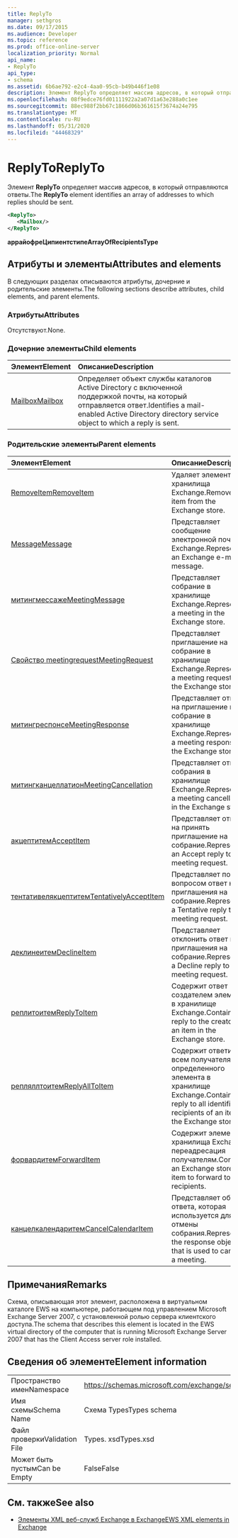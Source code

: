 ```yaml
---
title: ReplyTo
manager: sethgros
ms.date: 09/17/2015
ms.audience: Developer
ms.topic: reference
ms.prod: office-online-server
localization_priority: Normal
api_name:
- ReplyTo
api_type:
- schema
ms.assetid: 6b6ae792-e2c4-4aa0-95cb-b49b446f1e08
description: Элемент ReplyTo определяет массив адресов, в который отправляются ответы.
ms.openlocfilehash: 08f9edce76fd01111922a2a07d1a63e288a0c1ee
ms.sourcegitcommit: 88ec988f2bb67c1866d06b361615f3674a24e795
ms.translationtype: MT
ms.contentlocale: ru-RU
ms.lasthandoff: 05/31/2020
ms.locfileid: "44468329"
---
```

# <a name="replyto"></a><span data-ttu-id="4f924-103">ReplyTo</span><span class="sxs-lookup"><span data-stu-id="4f924-103">ReplyTo</span></span>

<span data-ttu-id="4f924-104">Элемент **ReplyTo** определяет массив адресов, в который отправляются ответы.</span><span class="sxs-lookup"><span data-stu-id="4f924-104">The **ReplyTo** element identifies an array of addresses to which replies should be sent.</span></span> 
  
```xml
<ReplyTo>
   <Mailbox/>
</ReplyTo>
```

 <span data-ttu-id="4f924-105">**аррайофреЦипиентстипе**</span><span class="sxs-lookup"><span data-stu-id="4f924-105">**ArrayOfRecipientsType**</span></span>
## <a name="attributes-and-elements"></a><span data-ttu-id="4f924-106">Атрибуты и элементы</span><span class="sxs-lookup"><span data-stu-id="4f924-106">Attributes and elements</span></span>

<span data-ttu-id="4f924-107">В следующих разделах описываются атрибуты, дочерние и родительские элементы.</span><span class="sxs-lookup"><span data-stu-id="4f924-107">The following sections describe attributes, child elements, and parent elements.</span></span>
  
### <a name="attributes"></a><span data-ttu-id="4f924-108">Атрибуты</span><span class="sxs-lookup"><span data-stu-id="4f924-108">Attributes</span></span>

<span data-ttu-id="4f924-109">Отсутствуют.</span><span class="sxs-lookup"><span data-stu-id="4f924-109">None.</span></span>
  
### <a name="child-elements"></a><span data-ttu-id="4f924-110">Дочерние элементы</span><span class="sxs-lookup"><span data-stu-id="4f924-110">Child elements</span></span>

|<span data-ttu-id="4f924-111">**Элемент**</span><span class="sxs-lookup"><span data-stu-id="4f924-111">**Element**</span></span>|<span data-ttu-id="4f924-112">**Описание**</span><span class="sxs-lookup"><span data-stu-id="4f924-112">**Description**</span></span>|
|:-----|:-----|
|[<span data-ttu-id="4f924-113">Mailbox</span><span class="sxs-lookup"><span data-stu-id="4f924-113">Mailbox</span></span>](mailbox.md) <br/> |<span data-ttu-id="4f924-114">Определяет объект службы каталогов Active Directory с включенной поддержкой почты, на который отправляется ответ.</span><span class="sxs-lookup"><span data-stu-id="4f924-114">Identifies a mail-enabled Active Directory directory service object to which a reply is sent.</span></span>  <br/> |
   
### <a name="parent-elements"></a><span data-ttu-id="4f924-115">Родительские элементы</span><span class="sxs-lookup"><span data-stu-id="4f924-115">Parent elements</span></span>

|<span data-ttu-id="4f924-116">**Элемент**</span><span class="sxs-lookup"><span data-stu-id="4f924-116">**Element**</span></span>|<span data-ttu-id="4f924-117">**Описание**</span><span class="sxs-lookup"><span data-stu-id="4f924-117">**Description**</span></span>|
|:-----|:-----|
|[<span data-ttu-id="4f924-118">RemoveItem</span><span class="sxs-lookup"><span data-stu-id="4f924-118">RemoveItem</span></span>](removeitem.md) <br/> |<span data-ttu-id="4f924-119">Удаляет элемент из хранилища Exchange.</span><span class="sxs-lookup"><span data-stu-id="4f924-119">Removes an item from the Exchange store.</span></span>  <br/> |
|[<span data-ttu-id="4f924-120">Message</span><span class="sxs-lookup"><span data-stu-id="4f924-120">Message</span></span>](message-ex15websvcsotherref.md) <br/> |<span data-ttu-id="4f924-121">Представляет сообщение электронной почты Exchange.</span><span class="sxs-lookup"><span data-stu-id="4f924-121">Represents an Exchange e-mail message.</span></span>  <br/> |
|[<span data-ttu-id="4f924-122">митингмессаже</span><span class="sxs-lookup"><span data-stu-id="4f924-122">MeetingMessage</span></span>](meetingmessage.md) <br/> |<span data-ttu-id="4f924-123">Представляет собрание в хранилище Exchange.</span><span class="sxs-lookup"><span data-stu-id="4f924-123">Represents a meeting in the Exchange store.</span></span>  <br/> |
|[<span data-ttu-id="4f924-124">Свойство meetingrequest</span><span class="sxs-lookup"><span data-stu-id="4f924-124">MeetingRequest</span></span>](meetingrequest.md) <br/> |<span data-ttu-id="4f924-125">Представляет приглашение на собрание в хранилище Exchange.</span><span class="sxs-lookup"><span data-stu-id="4f924-125">Represents a meeting request in the Exchange store.</span></span>  <br/> |
|[<span data-ttu-id="4f924-126">митингреспонсе</span><span class="sxs-lookup"><span data-stu-id="4f924-126">MeetingResponse</span></span>](meetingresponse.md) <br/> |<span data-ttu-id="4f924-127">Представляет ответ на приглашение на собрание в хранилище Exchange.</span><span class="sxs-lookup"><span data-stu-id="4f924-127">Represents a meeting response in the Exchange store.</span></span>  <br/> |
|[<span data-ttu-id="4f924-128">митингканцеллатион</span><span class="sxs-lookup"><span data-stu-id="4f924-128">MeetingCancellation</span></span>](meetingcancellation.md) <br/> |<span data-ttu-id="4f924-129">Представляет отмену собрания в хранилище Exchange.</span><span class="sxs-lookup"><span data-stu-id="4f924-129">Represents a meeting cancellation in the Exchange store.</span></span>  <br/> |
|[<span data-ttu-id="4f924-130">акцептитем</span><span class="sxs-lookup"><span data-stu-id="4f924-130">AcceptItem</span></span>](acceptitem.md) <br/> |<span data-ttu-id="4f924-131">Представляет ответ на принять приглашение на собрание.</span><span class="sxs-lookup"><span data-stu-id="4f924-131">Represents an Accept reply to a meeting request.</span></span>  <br/> |
|[<span data-ttu-id="4f924-132">тентативелякцептитем</span><span class="sxs-lookup"><span data-stu-id="4f924-132">TentativelyAcceptItem</span></span>](tentativelyacceptitem.md) <br/> |<span data-ttu-id="4f924-133">Представляет под вопросом ответ на приглашения на собрание.</span><span class="sxs-lookup"><span data-stu-id="4f924-133">Represents a Tentative reply to a meeting request.</span></span>  <br/> |
|[<span data-ttu-id="4f924-134">деклинеитем</span><span class="sxs-lookup"><span data-stu-id="4f924-134">DeclineItem</span></span>](declineitem.md) <br/> |<span data-ttu-id="4f924-135">Представляет отклонить ответ на приглашения на собрание.</span><span class="sxs-lookup"><span data-stu-id="4f924-135">Represents a Decline reply to a meeting request.</span></span>  <br/> |
|[<span data-ttu-id="4f924-136">реплитоитем</span><span class="sxs-lookup"><span data-stu-id="4f924-136">ReplyToItem</span></span>](replytoitem.md) <br/> |<span data-ttu-id="4f924-137">Содержит ответ создателем элемента в хранилище Exchange.</span><span class="sxs-lookup"><span data-stu-id="4f924-137">Contains a reply to the creator of an item in the Exchange store.</span></span>  <br/> |
|[<span data-ttu-id="4f924-138">репляллтоитем</span><span class="sxs-lookup"><span data-stu-id="4f924-138">ReplyAllToItem</span></span>](replyalltoitem.md) <br/> |<span data-ttu-id="4f924-139">Содержит ответить всем получателям определенного элемента в хранилище Exchange.</span><span class="sxs-lookup"><span data-stu-id="4f924-139">Contains a reply to all identified recipients of an item in the Exchange store.</span></span>  <br/> |
|[<span data-ttu-id="4f924-140">форвардитем</span><span class="sxs-lookup"><span data-stu-id="4f924-140">ForwardItem</span></span>](forwarditem.md) <br/> |<span data-ttu-id="4f924-141">Содержит элемент хранилища Exchange переадресация получателям.</span><span class="sxs-lookup"><span data-stu-id="4f924-141">Contains an Exchange store item to forward to recipients.</span></span>  <br/> |
|[<span data-ttu-id="4f924-142">канцелкалендаритем</span><span class="sxs-lookup"><span data-stu-id="4f924-142">CancelCalendarItem</span></span>](cancelcalendaritem.md) <br/> |<span data-ttu-id="4f924-143">Представляет объект ответа, которая используется для отмены собрания.</span><span class="sxs-lookup"><span data-stu-id="4f924-143">Represents the response object that is used to cancel a meeting.</span></span>  <br/> |
   
## <a name="remarks"></a><span data-ttu-id="4f924-144">Примечания</span><span class="sxs-lookup"><span data-stu-id="4f924-144">Remarks</span></span>

<span data-ttu-id="4f924-145">Схема, описывающая этот элемент, расположена в виртуальном каталоге EWS на компьютере, работающем под управлением Microsoft Exchange Server 2007, с установленной ролью сервера клиентского доступа.</span><span class="sxs-lookup"><span data-stu-id="4f924-145">The schema that describes this element is located in the EWS virtual directory of the computer that is running Microsoft Exchange Server 2007 that has the Client Access server role installed.</span></span>
  
## <a name="element-information"></a><span data-ttu-id="4f924-146">Сведения об элементе</span><span class="sxs-lookup"><span data-stu-id="4f924-146">Element information</span></span>

|||
|:-----|:-----|
|<span data-ttu-id="4f924-147">Пространство имен</span><span class="sxs-lookup"><span data-stu-id="4f924-147">Namespace</span></span>  <br/> |https://schemas.microsoft.com/exchange/services/2006/types  <br/> |
|<span data-ttu-id="4f924-148">Имя схемы</span><span class="sxs-lookup"><span data-stu-id="4f924-148">Schema Name</span></span>  <br/> |<span data-ttu-id="4f924-149">Схема Types</span><span class="sxs-lookup"><span data-stu-id="4f924-149">Types schema</span></span>  <br/> |
|<span data-ttu-id="4f924-150">Файл проверки</span><span class="sxs-lookup"><span data-stu-id="4f924-150">Validation File</span></span>  <br/> |<span data-ttu-id="4f924-151">Types. xsd</span><span class="sxs-lookup"><span data-stu-id="4f924-151">Types.xsd</span></span>  <br/> |
|<span data-ttu-id="4f924-152">Может быть пустым</span><span class="sxs-lookup"><span data-stu-id="4f924-152">Can be Empty</span></span>  <br/> |<span data-ttu-id="4f924-153">False</span><span class="sxs-lookup"><span data-stu-id="4f924-153">False</span></span>  <br/> |
   
## <a name="see-also"></a><span data-ttu-id="4f924-154">См. также</span><span class="sxs-lookup"><span data-stu-id="4f924-154">See also</span></span>



- [<span data-ttu-id="4f924-155">Элементы XML веб-служб Exchange в Exchange</span><span class="sxs-lookup"><span data-stu-id="4f924-155">EWS XML elements in Exchange</span></span>](ews-xml-elements-in-exchange.md)

